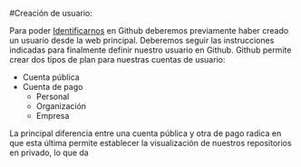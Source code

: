 #Creación de usuario:

Para poder [Identificarnos](https://github.com/login "Identificarnos") en Github deberemos previamente haber creado un usuario desde la web principal. Deberemos seguir las instrucciones indicadas para finalmente definir nuestro usuario en Github.
Github permite crear dos tipos de plan para nuestras cuentas de usuario:
* Cuenta pública
* Cuenta de pago 
    * Personal 
    * Organización
    * Empresa
    
La principal diferencia entre una cuenta pública y otra de pago radica en que esta última permite establecer la visualización de nuestros repositorios en privado, lo que da 